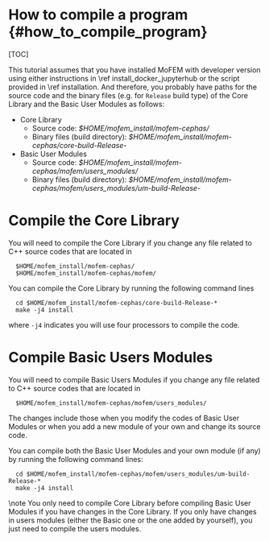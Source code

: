 How to compile a program {#how_to_compile_program}
==========================================================

[TOC]

This tutorial assumes that you have installed MoFEM with developer version using either instructions in \ref install_docker_jupyterhub
or the script provided in \ref installation. And therefore, you probably have paths
for the source code and the binary files (e.g. for `Release`  build type) of the
Core Library and the Basic User Modules as follows:

- Core Library
  - Source code: *$HOME/mofem_install/mofem-cephas/*
  - Binary files (build directory): *$HOME/mofem_install/mofem-cephas/core-build-Release-*
- Basic User Modules
  - Source code: *$HOME/mofem_install/mofem-cephas/mofem/users_modules/*
  - Binary files (build directory): *$HOME/mofem_install/mofem-cephas/mofem/users_modules/um-build-Release-*

# Compile the Core Library

You will need to compile the Core Library if you change any file related to C++ source codes that are located in 
```
  $HOME/mofem_install/mofem-cephas/
  $HOME/mofem_install/mofem-cephas/mofem/
```

You can compile the Core Library by running the following command lines 

```
  cd $HOME/mofem_install/mofem-cephas/core-build-Release-*
  make -j4 install
```
where `-j4` indicates you will use four processors to compile the code.

# Compile Basic Users Modules

You will need to compile Basic Users Modules if you change any file related
to C++ source codes that are located in
```
  $HOME/mofem_install/mofem-cephas/mofem/users_modules/
```
The changes include those when you modify the codes of Basic User Modules or when
you add a new module of your own and change its source code.

You can compile both the Basic User Modules and your own module (if any) by
running the following command lines:

```
  cd $HOME/mofem_install/mofem-cephas/mofem/users_modules/um-build-Release-*
  make -j4 install
```

\note You only need to compile Core Library before compiling Basic User Modules
if you have changes in the Core Library. If you only have changes in users modules
(either the Basic one or the one added by yourself), you just need to
compile the users modules.